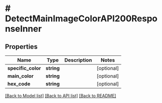 # # DetectMainImageColorAPI200ResponseInner

## Properties

Name | Type | Description | Notes
------------ | ------------- | ------------- | -------------
**specific_color** | **string** |  | [optional]
**main_color** | **string** |  | [optional]
**hex_code** | **string** |  | [optional]

[[Back to Model list]](../../README.md#models) [[Back to API list]](../../README.md#endpoints) [[Back to README]](../../README.md)
